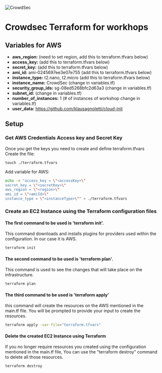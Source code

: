 ![CrowdSec](https://app.crowdsec.net/vectors/crowdsec.svg "CrowdSec Logo") 
# Crowdsec Terraform for workhops
## Variables for AWS
- **aws_region:** (need to set region, add this to terraform.tfvars below)
- **access_key:** (add this to terraform.tfvars below)
- **secret_key:** (add this to terraform.tfvars below)
- **ami_id:** ami-0245697ee3e07e755 (add this to terraform.tfvars below)
- **instance_type:** t2.nano, t2.micro (add this to terraform.tfvars below)
- **instance_name:** CrowdSec (change in variables.tf)
- **security_group_ids:** sg-08ed5268bfc2d63a3 (change in variables.tf)
- **subnet_id:** (change in variables.tf)
- **number_of_instances:** 1 (# of instances of workshop change in variables.tf)
- **user_data:** https://github.com/klausagnoletti/cloud-init

## Setup
### Get AWS Credentials Access key and Secret Key
Once you get the keys you need to create and define terraform.tfvars
Create the file:
```
touch ./terraform.tfvars
```
Add variable for AWS:
```sh
echo -e "access_key = \"<accessKey>\"
secret_key = \"<secretKey>\"
aws_region = \"<region>\"
ami_id = \"<amiId>\"
instance_type = \"<instanceType>\"" > ./terraform.tfvars
```
### Create an EC2 Instance using the Terraform configuration files
#### The first command to be used is 'terraform init'.
This command downloads and installs plugins for providers used within the configuration. In our case it is AWS.
```sh
terraform init
```
#### The second command to be used is 'terraform plan'.
This command is used to see the changes that will take place on the infrastructure.
```sh
terraform plan
```
#### The third command to be used is 'terraform apply'
this command will create the resources on the AWS mentioned in the main.tf file.
You will be prompted to provide your input to create the resources.
```sh
terraform apply -var-file="terraform.tfvars"
```
#### Delete the created EC2 Instance using Terraform
If you no longer require resources you created using the configuration mentioned in the main.tf file, You can use the "terraform destroy" command to delete all those resources.
```sh
terraform destroy
```
